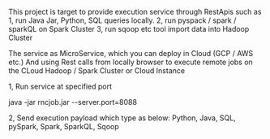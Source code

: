This project is target to provide execution service through RestApis 
such as 1, run Java Jar, Python, SQL queries locally.
        2, run pyspack / spark / sparkQL on Spark Cluster
        3, run sqoop etc tool import data into Hadoop Cluster  


The service as MicroService, which you can deploy in Cloud (GCP / AWS etc.)
And using Rest calls from locally browser to execute remote jobs on the CLoud Hadoop / Spark Cluster 
or Cloud Instance

1, Run service at specified port

java -jar rncjob.jar --server.port=8088

2, Send execution payload which type as below: 
Python, Java, SQL, pySpark, Spark, SparkQL, Sqoop 
